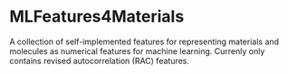# MLFeatures4Materials
A collection of self-implemented features for representing materials and molecules as numerical features for machine learning. Currenly only contains revised autocorrelation (RAC) features.
